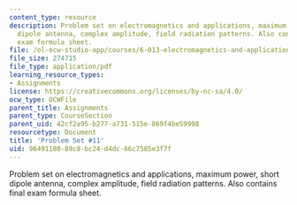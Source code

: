 ```yaml
---
content_type: resource
description: Problem set on electromagnetics and applications, maximum power, short
  dipole antenna, complex amplitude, field radiation patterns. Also contains final
  exam formula sheet.
file: /ol-ocw-studio-app/courses/6-013-electromagnetics-and-applications-fall-2005/9649118089c8bc24d4dc66c7585e3f7f_ps11.pdf
file_size: 274715
file_type: application/pdf
learning_resource_types:
- Assignments
license: https://creativecommons.org/licenses/by-nc-sa/4.0/
ocw_type: OCWFile
parent_title: Assignments
parent_type: CourseSection
parent_uid: 42cf2a95-b277-a731-515e-869f4be59998
resourcetype: Document
title: 'Problem Set #11'
uid: 96491180-89c8-bc24-d4dc-66c7585e3f7f
---
```

Problem set on electromagnetics and applications, maximum power, short dipole antenna, complex amplitude, field radiation patterns. Also contains final exam formula sheet.